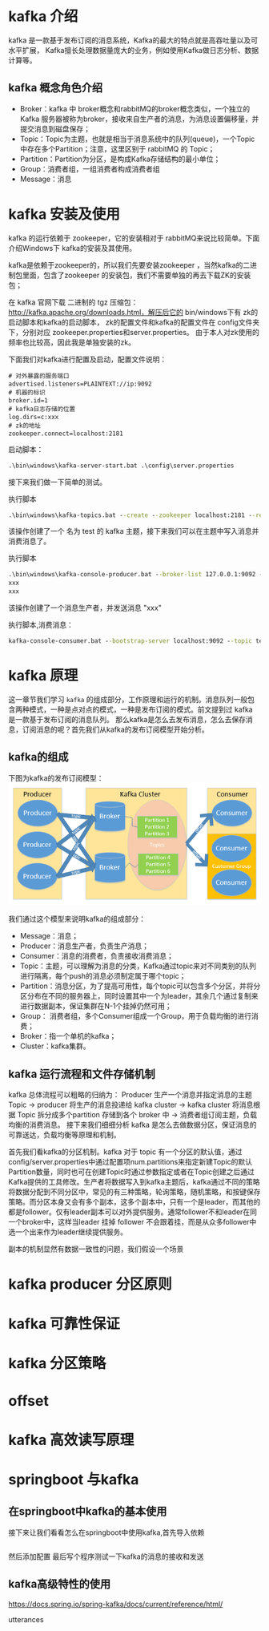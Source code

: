 # kafka 介绍

kafka 是一款基于发布订阅的消息系统，Kafka的最大的特点就是高吞吐量以及可水平扩展，
Kafka擅长处理数据量庞大的业务，例如使用Kafka做日志分析、数据计算等。

## kafka 概念角色介绍

- Broker：kafka 中 broker概念和rabbitMQ的broker概念类似，一个独立的 Kafka 服务器被称为broker，接收来自生产者的消息，为消息设置偏移量，并提交消息到磁盘保存；
- Topic：Topic为主题，也就是相当于消息系统中的队列(queue)，一个Topic中存在多个Partition；注意，这里区别于 rabbitMQ 的 Topic；
- Partition：Partition为分区，是构成Kafka存储结构的最小单位；
- Group：消费者组，一组消费者构成消费者组
- Message：消息

# kafka 安装及使用
kafka 的运行依赖于 zookeeper，它的安装相对于 rabbitMQ来说比较简单。下面介绍Windows下 kafka的安装及其使用。

kafka是依赖于zookeeper的，所以我们先要安装zookeeper ，当然kafka的二进制包里面，包含了zookeeper 的安装包，我们不需要单独的再去下载ZK的安装包；

 在 kafka 官网下载 二进制的 tgz 压缩包： http://kafka.apache.org/downloads.html，解压后它的 bin/windows下有 zk的启动脚本和kafka的启动脚本，
 zk的配置文件和kafka的配置文件在 config文件夹下，分别对应 zookeeper.properties和server.properties。
 由于本人对zk使用的频率也比较高，因此我是单独安装的zk。
 
 下面我们对kafka进行配置及启动，配置文件说明：
 ```
 # 对外暴露的服务端口
advertised.listeners=PLAINTEXT://ip:9092
# 机器的标识
broker.id=1
# kafka日志存储的位置
log.dirs=c:xxx
# zk的地址
zookeeper.connect=localhost:2181
```
 
启动脚本： 
 ```bat
.\bin\windows\kafka-server-start.bat .\config\server.properties
```

接下来我们做一下简单的测试。

执行脚本
```bat
.\bin\windows\kafka-topics.bat --create --zookeeper localhost:2181 --replication-factor 1 --partitions 1 --topic test
```

该操作创建了一个 名为 test 的 kafka 主题，接下来我们可以在主题中写入消息并消费消息了。

执行脚本
```bat
.\bin\windows\kafka-console-producer.bat --broker-list 127.0.0.1:9092 --topic test 
xxx
xxx
```
该操作创建了一个消息生产者，并发送消息 "xxx"

执行脚本,消费消息：
```bat
kafka-console-consumer.bat --bootstrap-server localhost:9092 --topic test --from-beginning

```
# kafka 原理

这一章节我们学习 `kafka` 的组成部分，工作原理和运行的机制。消息队列一般包含两种模式，一种是点对点的模式，一种是发布订阅的模式。前文提到过 kafka 是一款基于发布订阅的消息队列。
那么kafka是怎么去发布消息，怎么去保存消息，订阅消息的呢？首先我们从kafka的发布订阅模型开始分析。

## kafka的组成

下图为kafka的发布订阅模型：
![kafka发布订阅模型](kafka发布订阅模型.png)

我们通过这个模型来说明kafka的组成部分：

- Message：消息；
- Producer：消息生产者，负责生产消息；
- Consumer：消息的消费者，负责接收消费消息；
- Topic：主题，可以理解为消息的分类，Kafka通过topic来对不同类别的队列进行隔离，每个push的消息必须制定属于哪个topic；
- Partition：消息分区，为了提高可用性，每个topic可以包含多个分区，并将分区分布在不同的服务器上，同时设置其中一个为leader，其余几个通过复制来进行数据副本，保证集群在N-1个挂掉仍然可用；
- Group： 消费者组，多个Consumer组成一个Group，用于负载均衡的进行消费；
- Broker：指一个单机的kafka；
- Cluster：kafka集群。

## kafka 运行流程和文件存储机制

kafka 总体流程可以粗略的归纳为：
Producer 生产一个消息并指定消息的主题 Topic -> producer 将生产的消息投递给 kafka cluster -> kafka cluster 将消息根据 Topic 拆分成多个partition 存储到各个 broker 中 -> 消费者组订阅主题，负载均衡的消费消息。
接下来我们细细分析 kafka 是怎么去做数据分区，保证消息的可靠送达，负载均衡等原理和机制。

首先我们看kafka的分区机制。kafka 对于 topic 有一个分区的默认值，通过config/server.properties中通过配置项num.partitions来指定新建Topic的默认Partition数量，同时也可在创建Topic时通过参数指定或者在Topic创建之后通过Kafka提供的工具修改。生产者将数据写入到kafka主题后，kafka通过不同的策略将数据分配到不同分区中，常见的有三种策略，轮询策略，随机策略，和按键保存策略。而分区本身又会有多个副本，这多个副本中，只有一个是leader，而其他的都是follower。仅有leader副本可以对外提供服务。通常follower不和leader在同一个broker中，这样当leader 挂掉 follower 不会跟着挂，而是从众多follower中选一个出来作为leader继续提供服务。

副本的机制显然有数据一致性的问题，我们假设一个场景

# kafka producer 分区原则

# kafka 可靠性保证

# kafka 分区策略

# offset

# kafka 高效读写原理

# springboot 与kafka

## 在springboot中kafka的基本使用

接下来让我们看看怎么在springboot中使用kafka,首先导入依赖
```java

```
然后添加配置
最后写个程序测试一下kafka的消息的接收和发送
## kafka高级特性的使用 
https://docs.spring.io/spring-kafka/docs/current/reference/html/

utterances